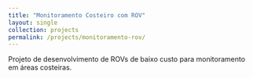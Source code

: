```yaml
---
title: "Monitoramento Costeiro com ROV"
layout: single
collection: projects
permalink: /projects/monitoramento-rov/
---
```


Projeto de desenvolvimento de ROVs de baixo custo para monitoramento em áreas costeiras.
